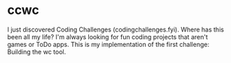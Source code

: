 # ccwc
I just discovered Coding Challenges (codingchallenges.fyi). Where has this been all my life? I'm always looking for fun coding projects that aren't games or ToDo apps. This is my implementation of the first challenge: Building the wc tool.
